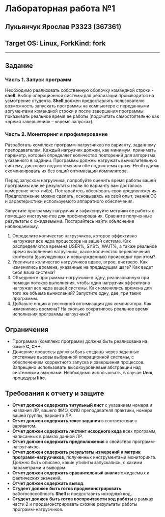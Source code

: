 # Лабораторная работа №1
## Лукьянчук Ярослав P3323 (367361)
## Target OS: Linux, ForkKind: fork
---
## Задание

### Часть 1. Запуск программ
Необходимо реализовать собственную оболочку командной строки - **shell**. Выбор операционной системы для реализации производится на усмотрение студента. **Shell** должен предоставлять пользователю возможность запускать программы на компьютере с переданными аргументами командной строки и после завершения программы показывать реальное время ее работы (подсчитать самостоятельно как «время завершения» – «время запуска»).

### Часть 2. Мониторинг и профилирование
Разработать комплекс программ-нагрузчиков по варианту, заданному преподавателем. Каждый нагрузчик должен, как минимум, принимать параметр, который определяет количество повторений для алгоритма, указанного в задании. Программы должны нагружать вычислительную систему, дисковую подсистему или обе подсистемы сразу. Необходимо скомпилировать их без опций оптимизации компилятора.

Перед запуском нагрузчика, попробуйте оценить время работы вашей программы или ее результаты (если по варианту вам досталось измерение чего-либо). Постарайтесь обосновать свои предположения. Предположение можно сделать, основываясь на свой опыт, знания ОС и характеристики используемого аппаратного обеспечения.

Запустите программу-нагрузчик и зафиксируйте метрики ее работы с помощью инструментов для профилирования. Сравните полученные результаты с ожидаемыми. Постарайтесь найти объяснение наблюдаемому.

1. Определите количество нагрузчиков, которое эффективно нагружает все ядра процессора на вашей системе. Как распределяются времена USER%, SYS%, WAIT%, а также реальное время выполнения нагрузчика, какое количество переключений контекста (вынужденных и невынужденных) происходит при этом?
2. Увеличьте количество нагрузчиков вдвое, втрое, вчетверо. Как изменились времена, указанные на предыдущем шаге? Как ведет себя ваша система?
3. Объедините программы-нагрузчики в одну, реализованную при помощи потоков выполнения, чтобы один нагрузчик эффективно нагружал все ядра вашей системы. Как изменились времена для того же объема вычислений? Запустите одну, две, три таких программы.
4. Добавьте опции агрессивной оптимизации для компилятора. Как изменились времена? На сколько сократилось реальное время исполнения программы нагрузчика?

## Ограничения
- Программа (комплекс программ) должна быть реализована на языке **C, C++**.
- Дочерние процессы должны быть созданы через заданные системные вызовы выбранной операционной системы, с обеспечением корректного запуска и завершения процессов. Запрещено использовать высокоуровневые абстракции над системными вызовами. Необходимо использовать, в случае **Unix**, процедуры **libc**.

## Требования к отчету и защите
- **Отчет должен содержать титульный лист** с указанием номера и названия ЛР, вашего ФИО, ФИО преподавателя практики, номера вашей группы, варианта ЛР.
- **Отчет должен содержать текст задания** в соответствии с вариантом.
- **Отчет должен содержать листинг исходного кода** всех программ, написанных в рамках данной ЛР.
- **Отчет должен содержать предположения** о свойствах программ-нагрузчиков.
- **Отчет должен содержать результаты измерений и метрик программ-нагрузчиков**, полученных инструментами мониторинга. Должно быть описано, какие утилиты запускались, с какими параметрами и выводом.
- **Отчет должен содержать сравнительный анализ** ожидаемых и фактических значений.
- **Отчет должен содержать вывод**.
- **Студент должен быть готов продемонстрировать** работоспособность **Shell** и предоставить исходный код.
- **Студент должен быть готов воспроизвести ход работы** в рамках части 2 и продемонстрировать схожие результаты работы программ-нагрузчиков.